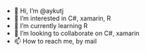 - 👋 Hi, I’m @aykutj
- 👀 I’m interested in C#, xamarin, R 
- 🌱 I’m currently learning R
- 💞️ I’m looking to collaborate on C#, xamarin
- 📫 How to reach me, by mail

